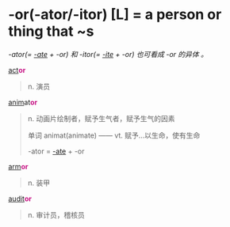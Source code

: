 # -or(-ator/-itor) [L] = a person or thing that ~s

*-ator(= [-ate](-ate.md) + -or) 和 -itor(= [-ite](-ite.md) + -or) 也可看成 -or 的异体 。*

[act](_act_.md)<b style="color: #C71585;">or</b>
> n. 演员

[anim](_anim_.md)at<b style="color: #C71585;">or</b>
> n. 动画片绘制者，赋予生气者，赋予生气的因素
>
> 单词 animat(animate) —— vt. 赋予...以生命，使有生命
>
> -ator = [-ate](-ate.md) + -or

[arm](_arm_.md)<b style="color: #C71585;">or</b>
> n. 装甲

[audit](_aud_.md)<b style="color: #C71585;">or</b>
> n. 审计员，稽核员